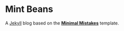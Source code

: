# Mint Beans

A [Jekyll](https://jekyllrb.com/) blog based on the **[Minimal Mistakes](http://mmistakes.github.io/minimal-mistakes)** template.

